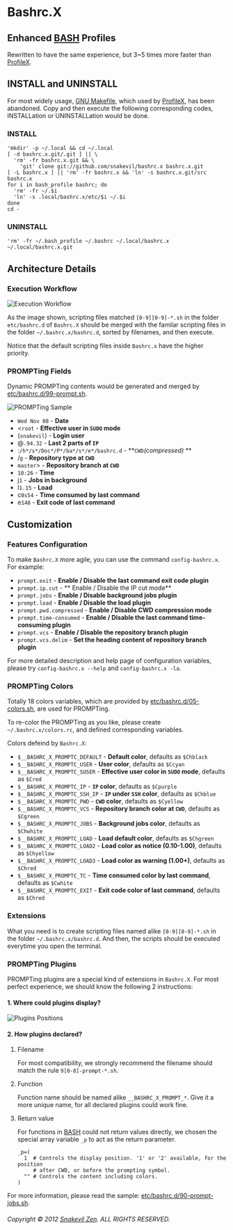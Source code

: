 Bashrc.X
========

Enhanced [BASH][] Profiles
--------------------------

Rewritten to have the same experience, but 3~5 times more faster than
[ProfileX][].

INSTALL and UNINSTALL
---------------------

For most widely usage,
[GNU Makefile](http://www.gnu.org/software/make/manual/make.html), which used by
[ProfileX][], has been abandoned. Copy and then execute the following
corresponding codes, INSTALLation or UNINSTALLation would be done.

### INSTALL ###

```shell
'mkdir' -p ~/.local && cd ~/.local
[ -d bashrc.x.git/.git ] || \
  'rm' -fr bashrc.x.git && \
    'git' clone git://github.com/snakevil/bashrc.x bashrc.x.git
[ -L bashrc.x ] || 'rm' -fr bashrc.x && 'ln' -s bashrc.x.git/src bashrc.x
for i in bash_profile bashrc; do
  'rm' -fr ~/.$i
  'ln' -s .local/bashrc.x/etc/$i ~/.$i
done
cd -
```

### UNINSTALL ###

```shell
'rm' -fr ~/.bash_profile ~/.bashrc ~/.local/bashrc.x ~/.local/bashrc.x.git
```

Architecture Details
--------------------

### Execution Workflow ###

![Execution Workflow](https://raw.github.com/snakevil/bashrc.x/master/doc/workflow.png)

As the image shown, scripting files matched `[0-9][0-9]-*.sh` in the folder
`etc/bashrc.d` of `Bashrc.X` should be merged with the familar scripting files
in the folder `~/.bashrc.x/bashrc.d`, sorted by filenames, and then execute.

Notice that the default scripting files inside `Bashrc.x` have the higher
priority.

### PROMPTing Fields ###

Dynamic PROMPTing contents would be generated and merged by
[etc/bashrc.d/99-prompt.sh](https://github.com/snakevil/bashrc.x/blob/master/src/etc/bashrc.d/99-prompt.sh).

![PROMPTing Sample](https://raw.github.com/snakevil/bashrc.x/master/doc/prompting-sample.png)

* `Wed Nov 08` - **Date**
* <`root` - **Effective user in `SUDO` mode**
* (`snakevil`) - **Login user**
* @`.94.32` - **Last 2 parts of `IP`**
* :`/h*/s*/Doc*/P*/ba*/s*/e*/bashrc.d` - **`CWD`_(compressed)_ **
* /`g` - **Repository type at `CWD`**
* `master`> - **Repository branch at `CWD`**
* `10:26` - **Time**
* j`1` - **Jobs in background**
* l`1.15` - **Load**
* c`0s54` - **Time consumed by last command**
* e`148` - **Exit code of last command**

Customization
-------------

### Features Configuration ###

To make `Bashrc.X` more agile, you can use the command `config-bashrc.x`. For
example:

* `prompt.exit` - **Enable / Disable the last command exit code plugin**
* `prompt.ip.cut` - ** Enable / Disable the IP cut mode**
* `prompt.jobs` - **Enable / Disable background jobs plugin**
* `prompt.load` - **Enable / Disable the load plugin**
* `prompt.pwd.compressed` - **Enable / Disable CWD compression mode**
* `prompt.time-consumed` - **Enable / Disable the last command time-consuming
  plugin**
* `prompt.vcs` - **Enable / Disable the repository branch plugin**
* `prompt.vcs.delim` - **Set the heading content of repository branch plugin**

For more detailed description and help page of configuration variables, please
try `config-bashrc.x --help` and `config-bashrc.x -la`.

### PROMPTing Colors ###

Totally 18 colors variables, which are provided by
[etc/bashrc.d/05-colors.sh](https://github.com/snakevil/bashrc.x/blob/master/src/etc/bashrc.d/05-colors.sh),
are used for PROMPTing.

To re-color the PROMPTing as you like, please create `~/.bashrc.x/colors.rc`,
and defined corresponding variables.

Colors defeind by `Bashrc.X`:

* `$__BASHRC_X_PROMPTC_DEFAULT` - **Default color**, defaults as `$Chblack`
* `$__BASHRC_X_PROMPTC_USER` - **User color**, defaults as `$Ccyan`
* `$__BASHRC_X_PROMPTC_SUSER` - **Effective user color in `SUDO` mode**, defaults as `$Cred`
* `$__BASHRC_X_PROMPTC_IP` - **`IP` color**, defaults as `$Cpurple`
* `$__BASHRC_X_PROMPTC_SSH_IP` - **`IP` under `SSH` color**, defaults as
  `$Chblue`
* `$__BASHRC_X_PROMPTC_PWD` - **`CWD` color**, defaults as `$Cyellow`
* `$__BASHRC_X_PROMPTC_VCS` - **Repository branch color at `CWD`**, defaults as `$Cgreen`
* `$__BASHRC_X_PROMPTC_JOBS` - **Background jobs color**, defaults as `$Chwhite`
* `$__BASHRC_X_PROMPTC_LOAD` - **Load default color**, defaults as `$Chgreen`
* `$__BASHRC_X_PROMPTC_LOAD2` - **Load color as notice (0.10-1.00)**, defaults as `$Chyellow`
* `$__BASHRC_X_PROMPTC_LOAD3` - **Load color as warning (1.00+)**, defaults as `$Chred`
* `$__BASHRC_X_PROMPTC_TC` - **Time consumed color by last command**, defaults as `$Cwhite`
* `$__BASHRC_X_PROMPTC_EXIT` - **Exit code color of last command**, defaults as `$Chred`

### Extensions ###

What you need is to create scripting files named alike `[0-9][0-9]-*.sh` in the
folder `~/.bashrc.x/bashrc.d`. And then, the scripts should be executed
everytime you open the terminal.

### PROMPTing Plugins ###

PROMPTing plugins are a special kind of extensions in `Bashrc.X`. For most
perfect experience, we should know the following 2 instructions:

#### 1. Where could plugins display? ####

![Plugins Positions](https://raw.github.com/snakevil/bashrc.x/master/doc/plugins-positions.png)

#### 2. How plugins declared? ####

1. Filename

    For most compatibility, we strongly recommend the filename should match the
    rule `9[0-8]-prompt-*.sh`.

2. Function

    Function name should be named alike `__BASHRC_X_PROMPT_*`. Give it a more
    unique name, for all declared plugins could work fine.

3. Return value

    For functions in [BASH][] could not return values directly, we chosen the
    special array variable `_p` to act as the return parameter.

    ```shell
    _p=(
      1  # Controls the display position. '1' or '2' available, for the position
         # after CWD, or before the prompting symbol.
      "" # Controls the content including colors.
    )
    ```

For more information, please read the sample:
[etc/bashrc.d/90-prompt-jobs.sh](https://github.com/snakevil/bashrc.x/blob/master/src/etc/bashrc.d/90-prompt-jobs.sh).

###### Copyright © 2012 [Snakevil Zen][me]. ALL RIGHTS RESERVED. ######

[profilex]: https://github.com/snakevil/profilex (ProfileX)
[bash]: http://www.gnu.org/software/bash/manual/html_node/index.html
[me]: https://szen.in
